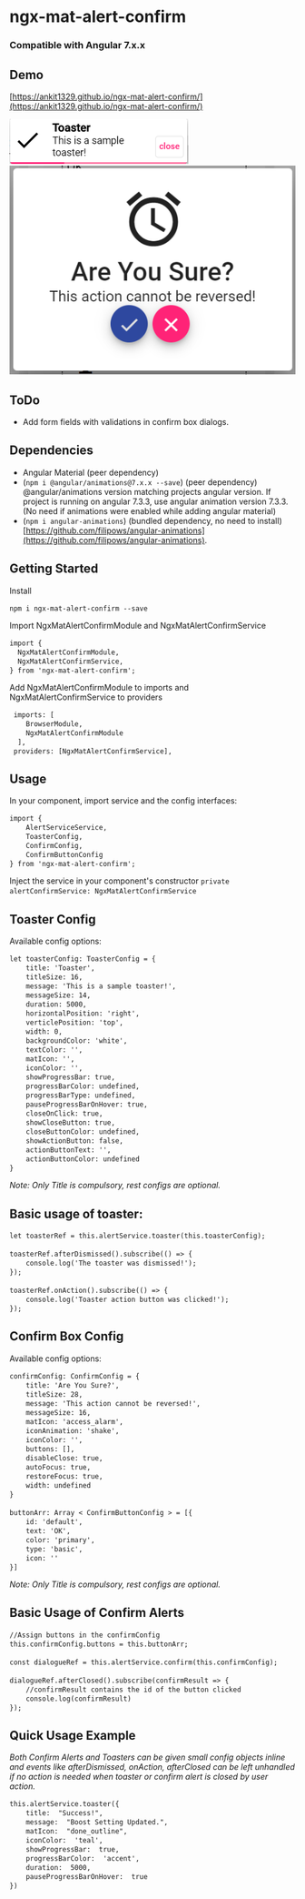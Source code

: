 
# ngx-mat-alert-confirm

### Compatible with Angular 7.x.x

## Demo
[https://ankit1329.github.io/ngx-mat-alert-confirm/](https://ankit1329.github.io/ngx-mat-alert-confirm/)

![toaster.png](/src/assets/images/toaster.png?raw=true "Optional Title")
![confirm-dialog.png](/src/assets/images/confirm-dialog.png?raw=true "Optional Title")

## ToDo
* Add form fields with validations in confirm box dialogs.

## Dependencies
* Angular Material (peer dependency)
* (`npm i @angular/animations@7.x.x --save`) (peer dependency) @angular/animations version matching projects angular version. If project is running on angular 7.3.3, use angular animation version 7.3.3. (No need if animations were enabled while adding angular material)
* (`npm i angular-animations`) (bundled dependency, no need to install)  [https://github.com/filipows/angular-animations](https://github.com/filipows/angular-animations).

## Getting Started
Install
```
npm i ngx-mat-alert-confirm --save
```
Import NgxMatAlertConfirmModule and NgxMatAlertConfirmService
```
import {
  NgxMatAlertConfirmModule,
  NgxMatAlertConfirmService,
} from 'ngx-mat-alert-confirm';
```

Add NgxMatAlertConfirmModule to imports and NgxMatAlertConfirmService to providers
```
 imports: [
    BrowserModule,
    NgxMatAlertConfirmModule
  ],
 providers: [NgxMatAlertConfirmService],
```

## Usage 
In your component, import service and the config interfaces:
``` 
import {
	AlertServiceService,
	ToasterConfig, 
	ConfirmConfig, 
	ConfirmButtonConfig
} from 'ngx-mat-alert-confirm';
```
Inject the service in your component's constructor `private  alertConfirmService: NgxMatAlertConfirmService`



## Toaster Config
Available config options: 
``` 
let toasterConfig: ToasterConfig = {
	title: 'Toaster',
	titleSize: 16,
	message: 'This is a sample toaster!',
	messageSize: 14,
	duration: 5000,
	horizontalPosition: 'right',
	verticlePosition: 'top',
	width: 0,
	backgroundColor: 'white',
	textColor: '',
	matIcon: '',
	iconColor: '',
	showProgressBar: true,
	progressBarColor: undefined,
	progressBarType: undefined,
	pauseProgressBarOnHover: true,
	closeOnClick: true,
	showCloseButton: true,
	closeButtonColor: undefined,
	showActionButton: false,
	actionButtonText: '',
	actionButtonColor: undefined
}
```
*Note: Only Title is compulsory, rest configs are optional.*
 
## Basic usage of toaster:

```
let toasterRef = this.alertService.toaster(this.toasterConfig);

toasterRef.afterDismissed().subscribe(() => {
	console.log('The toaster was dismissed!');
});

toasterRef.onAction().subscribe(() => {
	console.log('Toaster action button was clicked!');
});
```

## Confirm Box Config
Available config options: 
``` 
confirmConfig: ConfirmConfig = {
	title: 'Are You Sure?',
	titleSize: 28,
	message: 'This action cannot be reversed!',
	messageSize: 16,
	matIcon: 'access_alarm',
	iconAnimation: 'shake',
	iconColor: '',
	buttons: [],
	disableClose: true,
	autoFocus: true,
	restoreFocus: true,
	width: undefined
}

buttonArr: Array < ConfirmButtonConfig > = [{
	id: 'default',
	text: 'OK',
	color: 'primary',
	type: 'basic',
	icon: ''
}]
```
*Note: Only Title is compulsory, rest configs are optional.*

## Basic Usage of Confirm Alerts
```
//Assign buttons in the confirmConfig
this.confirmConfig.buttons = this.buttonArr;

const dialogueRef = this.alertService.confirm(this.confirmConfig);

dialogueRef.afterClosed().subscribe(confirmResult => {
	//confirmResult contains the id of the button clicked
	console.log(confirmResult)
});
```


## Quick Usage Example
*Both Confirm Alerts and Toasters can be given small config objects inline and events like  afterDismissed, onAction, afterClosed can be left unhandled if no action is needed when toaster or confirm alert is closed by user action.*
```
this.alertService.toaster({
	title:  "Success!",
	message:  "Boost Setting Updated.",
	matIcon:  "done_outline",
	iconColor:  'teal',
	showProgressBar:  true,
	progressBarColor:  'accent',
	duration:  5000,
	pauseProgressBarOnHover:  true
})
```
